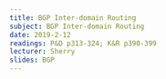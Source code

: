 ```yaml
---
title: BGP Inter-domain Routing
subject: BGP Inter-domain Routing
date: 2019-2-12
readings: P&D p313-324; K&R p390-399
lecturer: Sherry
slides: BGP
---
```

